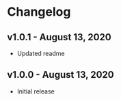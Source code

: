 # Changelog

## v1.0.1 - August 13, 2020
- Updated readme

## v1.0.0 - August 13, 2020
- Initial release
